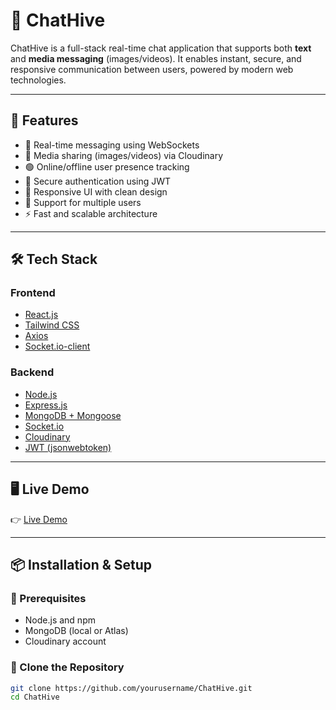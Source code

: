 # 💬 ChatHive

ChatHive is a full-stack real-time chat application that supports both **text** and **media messaging** (images/videos). It enables instant, secure, and responsive communication between users, powered by modern web technologies.

---

## 🚀 Features

- 💬 Real-time messaging using WebSockets
- 📎 Media sharing (images/videos) via Cloudinary
- 🟢 Online/offline user presence tracking
- 🔐 Secure authentication using JWT
- 📱 Responsive UI with clean design
- 👥 Support for multiple users
- ⚡ Fast and scalable architecture

---

## 🛠️ Tech Stack

### Frontend
- [React.js](https://reactjs.org/)
- [Tailwind CSS](https://tailwindcss.com/)
- [Axios](https://axios-http.com/)
- [Socket.io-client](https://socket.io/)

### Backend
- [Node.js](https://nodejs.org/)
- [Express.js](https://expressjs.com/)
- [MongoDB + Mongoose](https://mongoosejs.com/)
- [Socket.io](https://socket.io/)
- [Cloudinary](https://cloudinary.com/)
- [JWT (jsonwebtoken)](https://jwt.io/)

---

## 🖥️ Live Demo

👉 [Live Demo](https://your-live-demo-url.com)

---

<!--## 📷 Screenshots-->

<!-- Optional: Replace with actual links -->
<!--<p align="center">
  <img src="https://your-image-url.com/screenshot1.png" width="400" alt="ChatHive Screenshot 1"/>
  <img src="https://your-image-url.com/screenshot2.png" width="400" alt="ChatHive Screenshot 2"/>
</p>-->



## 📦 Installation & Setup

### 🔧 Prerequisites

- Node.js and npm
- MongoDB (local or Atlas)
- Cloudinary account

### 📁 Clone the Repository

```bash
git clone https://github.com/yourusername/ChatHive.git
cd ChatHive
